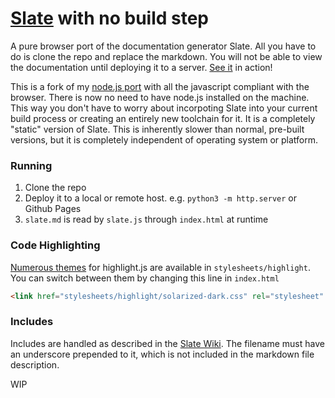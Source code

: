 [Slate](https://github.com/tripit/slate) with no build step
========
A pure browser port of the documentation generator Slate.  All you have to do is clone the repo and replace the markdown.  You will not be able to view the documentation until deploying it to a server.
[See it](https://jmanek.github.io/slate_clone) in action!

This is a fork of my [node.js port](https://github.com/jmanek/slate_node/) with all the javascript compliant with the browser. There is now no need to have node.js installed on the machine. This way you don't have to worry about incorpoting Slate into your current build process or creating an entirely new toolchain for it. It is a completely "static" version of Slate.  This is inherently slower than normal, pre-built versions, but it is completely independent of operating system or platform.

 
### Running

1. Clone the repo
2. Deploy it to a local or remote host. e.g. `python3 -m http.server` or Github Pages
3. `slate.md` is read by `slate.js` through `index.html` at runtime

### Code Highlighting
[Numerous themes](https://highlightjs.org/static/demo/) for highlight.js are available in `stylesheets/highlight`. You can switch between them by changing this line in `index.html`
```html
<link href="stylesheets/highlight/solarized-dark.css" rel="stylesheet" type="text/css" />
```

### Includes
Includes are handled as described in the [Slate Wiki](https://github.com/lord/slate/wiki/Using-Includes). The filename must have an underscore prepended to it, which is not included in the markdown file description.

WIP
